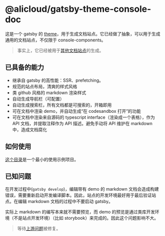 # @alicloud/gatsby-theme-console-doc

这是一个 gatsby 的 [theme](https://www.gatsbyjs.org/docs/themes/)，用于生成文档站点。它已经做了抽象，可以用于生成通用的文档站点，不仅限于 console-components。

> 事实上，它已经被用于[其他文档站点](https://aliyun.github.io/alibabacloud-console-chart/guides/quick-start)的生成。

## 已具备的能力

- 继承自 gatsby 的高性能：SSR、prefetching。
- 规范的站点布局，清爽的样式风格
- 类 github 风格的 markdown 渲染样式
- 自动生成导航栏（可配置）
- 自动生成搜索栏，所有文档都是可搜索的，开箱即用
- 可在文档中渲染 demo，并自动生成“在 codesandbox 打开”的功能
- 可在文档中渲染来自源码的 typescript interface（渲染成一个表格），作为 API 文档，并提取注释作为 API 描述。避免手动将 API 维护在 markdown 中，造成文档腐化

## 如何使用

[这个目录](https://github.com/aliyun/alibabacloud-console-components/tree/master/demo-workspaces/gatsby-theme-console-doc-template)是一个最小的使用示例项目。

## 已知问题

在开发过程中(`gatsby develop`)，编辑带有 demo 的 markdown 文档会造成构建错误，需要重新启动开发编译脚本。因此，站点的开发环境最好用于最后验证站点。在编辑 markdown 文档的过程中不要启动 gatsby。

实际上 markdown 的编写本来就不需要预览，而 demo 的预览是通过类库开发环境（不是站点开发环境）（比如 storybook）来完成的。因此这个问题影响不大。

> 等待[上游问题](https://github.com/gatsbyjs/gatsby/issues/17119)被修复。
